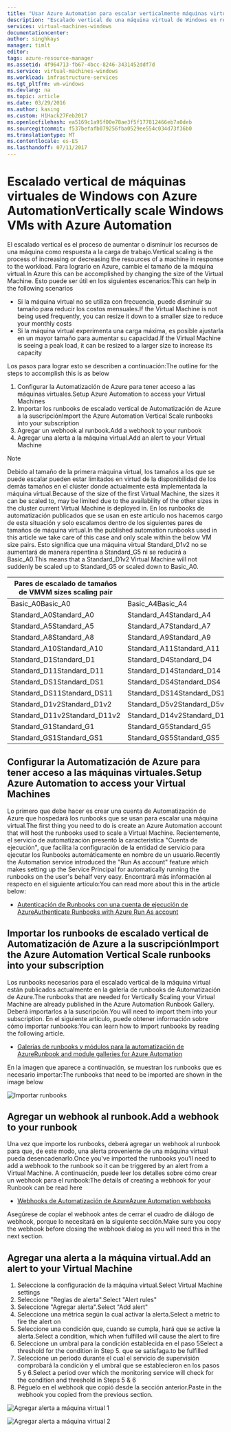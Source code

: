 ```yaml
---
title: "Usar Azure Automation para escalar verticalmente máquinas virtuales Windows | Microsoft Docs"
description: "Escalado vertical de una máquina virtual de Windows en respuesta a las alertas de supervisión con Azure Automation"
services: virtual-machines-windows
documentationcenter: 
author: singhkays
manager: timlt
editor: 
tags: azure-resource-manager
ms.assetid: 4f964713-fb67-4bcc-8246-3431452ddf7d
ms.service: virtual-machines-windows
ms.workload: infrastructure-services
ms.tgt_pltfrm: vm-windows
ms.devlang: na
ms.topic: article
ms.date: 03/29/2016
ms.author: kasing
ms.custom: H1Hack27Feb2017
ms.openlocfilehash: ea5169c1a95f00e78ae3f5f177812466eb7a0deb
ms.sourcegitcommit: f537befafb079256fba0529ee554c034d73f36b0
ms.translationtype: MT
ms.contentlocale: es-ES
ms.lasthandoff: 07/11/2017
---
```

# <a name="vertically-scale-windows-vms-with-azure-automation"></a><span data-ttu-id="9febd-103">Escalado vertical de máquinas virtuales de Windows con Azure Automation</span><span class="sxs-lookup"><span data-stu-id="9febd-103">Vertically scale Windows VMs with Azure Automation</span></span>

<span data-ttu-id="9febd-104">El escalado vertical es el proceso de aumentar o disminuir los recursos de una máquina como respuesta a la carga de trabajo.</span><span class="sxs-lookup"><span data-stu-id="9febd-104">Vertical scaling is the process of increasing or decreasing the resources of a machine in response to the workload.</span></span> <span data-ttu-id="9febd-105">Para lograrlo en Azure, cambie el tamaño de la máquina virtual.</span><span class="sxs-lookup"><span data-stu-id="9febd-105">In Azure this can be accomplished by changing the size of the Virtual Machine.</span></span> <span data-ttu-id="9febd-106">Esto puede ser útil en los siguientes escenarios:</span><span class="sxs-lookup"><span data-stu-id="9febd-106">This can help in the following scenarios</span></span>

* <span data-ttu-id="9febd-107">Si la máquina virtual no se utiliza con frecuencia, puede disminuir su tamaño para reducir los costos mensuales.</span><span class="sxs-lookup"><span data-stu-id="9febd-107">If the Virtual Machine is not being used frequently, you can resize it down to a smaller size to reduce your monthly costs</span></span>
* <span data-ttu-id="9febd-108">Si la máquina virtual experimenta una carga máxima, es posible ajustarla en un mayor tamaño para aumentar su capacidad.</span><span class="sxs-lookup"><span data-stu-id="9febd-108">If the Virtual Machine is seeing a peak load, it can be resized to a larger size to increase its capacity</span></span>

<span data-ttu-id="9febd-109">Los pasos para lograr esto se describen a continuación:</span><span class="sxs-lookup"><span data-stu-id="9febd-109">The outline for the steps to accomplish this is as below</span></span>

1. <span data-ttu-id="9febd-110">Configurar la Automatización de Azure para tener acceso a las máquinas virtuales.</span><span class="sxs-lookup"><span data-stu-id="9febd-110">Setup Azure Automation to access your Virtual Machines</span></span>
2. <span data-ttu-id="9febd-111">Importar los runbooks de escalado vertical de Automatización de Azure a la suscripción</span><span class="sxs-lookup"><span data-stu-id="9febd-111">Import the Azure Automation Vertical Scale runbooks into your subscription</span></span>
3. <span data-ttu-id="9febd-112">Agregar un webhook al runbook.</span><span class="sxs-lookup"><span data-stu-id="9febd-112">Add a webhook to your runbook</span></span>
4. <span data-ttu-id="9febd-113">Agregar una alerta a la máquina virtual.</span><span class="sxs-lookup"><span data-stu-id="9febd-113">Add an alert to your Virtual Machine</span></span>

> [!NOTE]
> <span data-ttu-id="9febd-114">Debido al tamaño de la primera máquina virtual, los tamaños a los que se puede escalar pueden estar limitados en virtud de la disponibilidad de los demás tamaños en el clúster donde actualmente está implementada la máquina virtual.</span><span class="sxs-lookup"><span data-stu-id="9febd-114">Because of the size of the first Virtual Machine, the sizes it can be scaled to, may be limited due to the availability of the other sizes in the cluster current Virtual Machine is deployed in.</span></span> <span data-ttu-id="9febd-115">En los runbooks de automatización publicados que se usan en este artículo nos hacemos cargo de esta situación y solo escalamos dentro de los siguientes pares de tamaños de máquina virtual.</span><span class="sxs-lookup"><span data-stu-id="9febd-115">In the published automation runbooks used in this article we take care of this case and only scale within the below VM size pairs.</span></span> <span data-ttu-id="9febd-116">Esto significa que una máquina virtual Standard_D1v2 no se aumentará de manera repentina a Standard_G5 ni se reducirá a Basic_A0.</span><span class="sxs-lookup"><span data-stu-id="9febd-116">This means that a Standard_D1v2 Virtual Machine will not suddenly be scaled up to Standard_G5 or scaled down to Basic_A0.</span></span>
> 
> | <span data-ttu-id="9febd-117">Pares de escalado de tamaños de VM</span><span class="sxs-lookup"><span data-stu-id="9febd-117">VM sizes scaling pair</span></span> |  |
> | --- | --- |
> | <span data-ttu-id="9febd-118">Basic_A0</span><span class="sxs-lookup"><span data-stu-id="9febd-118">Basic_A0</span></span> |<span data-ttu-id="9febd-119">Basic_A4</span><span class="sxs-lookup"><span data-stu-id="9febd-119">Basic_A4</span></span> |
> | <span data-ttu-id="9febd-120">Standard_A0</span><span class="sxs-lookup"><span data-stu-id="9febd-120">Standard_A0</span></span> |<span data-ttu-id="9febd-121">Standard_A4</span><span class="sxs-lookup"><span data-stu-id="9febd-121">Standard_A4</span></span> |
> | <span data-ttu-id="9febd-122">Standard_A5</span><span class="sxs-lookup"><span data-stu-id="9febd-122">Standard_A5</span></span> |<span data-ttu-id="9febd-123">Standard_A7</span><span class="sxs-lookup"><span data-stu-id="9febd-123">Standard_A7</span></span> |
> | <span data-ttu-id="9febd-124">Standard_A8</span><span class="sxs-lookup"><span data-stu-id="9febd-124">Standard_A8</span></span> |<span data-ttu-id="9febd-125">Standard_A9</span><span class="sxs-lookup"><span data-stu-id="9febd-125">Standard_A9</span></span> |
> | <span data-ttu-id="9febd-126">Standard_A10</span><span class="sxs-lookup"><span data-stu-id="9febd-126">Standard_A10</span></span> |<span data-ttu-id="9febd-127">Standard_A11</span><span class="sxs-lookup"><span data-stu-id="9febd-127">Standard_A11</span></span> |
> | <span data-ttu-id="9febd-128">Standard_D1</span><span class="sxs-lookup"><span data-stu-id="9febd-128">Standard_D1</span></span> |<span data-ttu-id="9febd-129">Standard_D4</span><span class="sxs-lookup"><span data-stu-id="9febd-129">Standard_D4</span></span> |
> | <span data-ttu-id="9febd-130">Standard_D11</span><span class="sxs-lookup"><span data-stu-id="9febd-130">Standard_D11</span></span> |<span data-ttu-id="9febd-131">Standard_D14</span><span class="sxs-lookup"><span data-stu-id="9febd-131">Standard_D14</span></span> |
> | <span data-ttu-id="9febd-132">Standard_DS1</span><span class="sxs-lookup"><span data-stu-id="9febd-132">Standard_DS1</span></span> |<span data-ttu-id="9febd-133">Standard_DS4</span><span class="sxs-lookup"><span data-stu-id="9febd-133">Standard_DS4</span></span> |
> | <span data-ttu-id="9febd-134">Standard_DS11</span><span class="sxs-lookup"><span data-stu-id="9febd-134">Standard_DS11</span></span> |<span data-ttu-id="9febd-135">Standard_DS14</span><span class="sxs-lookup"><span data-stu-id="9febd-135">Standard_DS14</span></span> |
> | <span data-ttu-id="9febd-136">Standard_D1v2</span><span class="sxs-lookup"><span data-stu-id="9febd-136">Standard_D1v2</span></span> |<span data-ttu-id="9febd-137">Standard_D5v2</span><span class="sxs-lookup"><span data-stu-id="9febd-137">Standard_D5v2</span></span> |
> | <span data-ttu-id="9febd-138">Standard_D11v2</span><span class="sxs-lookup"><span data-stu-id="9febd-138">Standard_D11v2</span></span> |<span data-ttu-id="9febd-139">Standard_D14v2</span><span class="sxs-lookup"><span data-stu-id="9febd-139">Standard_D14v2</span></span> |
> | <span data-ttu-id="9febd-140">Standard_G1</span><span class="sxs-lookup"><span data-stu-id="9febd-140">Standard_G1</span></span> |<span data-ttu-id="9febd-141">Standard_G5</span><span class="sxs-lookup"><span data-stu-id="9febd-141">Standard_G5</span></span> |
> | <span data-ttu-id="9febd-142">Standard_GS1</span><span class="sxs-lookup"><span data-stu-id="9febd-142">Standard_GS1</span></span> |<span data-ttu-id="9febd-143">Standard_GS5</span><span class="sxs-lookup"><span data-stu-id="9febd-143">Standard_GS5</span></span> |
> 
> 

## <a name="setup-azure-automation-to-access-your-virtual-machines"></a><span data-ttu-id="9febd-144">Configurar la Automatización de Azure para tener acceso a las máquinas virtuales.</span><span class="sxs-lookup"><span data-stu-id="9febd-144">Setup Azure Automation to access your Virtual Machines</span></span>
<span data-ttu-id="9febd-145">Lo primero que debe hacer es crear una cuenta de Automatización de Azure que hospedará los runbooks que se usan para escalar una máquina virtual.</span><span class="sxs-lookup"><span data-stu-id="9febd-145">The first thing you need to do is create an Azure Automation account that will host the runbooks used to scale a Virtual Machine.</span></span> <span data-ttu-id="9febd-146">Recientemente, el servicio de automatización presentó la característica "Cuenta de ejecución", que facilita la configuración de la entidad de servicio para ejecutar los Runbooks automáticamente en nombre de un usuario.</span><span class="sxs-lookup"><span data-stu-id="9febd-146">Recently the Automation service introduced the "Run As account" feature which makes setting up the Service Principal for automatically running the runbooks on the user's behalf very easy.</span></span> <span data-ttu-id="9febd-147">Encontrará más información al respecto en el siguiente artículo:</span><span class="sxs-lookup"><span data-stu-id="9febd-147">You can read more about this in the article below:</span></span>

* [<span data-ttu-id="9febd-148">Autenticación de Runbooks con una cuenta de ejecución de Azure</span><span class="sxs-lookup"><span data-stu-id="9febd-148">Authenticate Runbooks with Azure Run As account</span></span>](../../automation/automation-sec-configure-azure-runas-account.md)

## <a name="import-the-azure-automation-vertical-scale-runbooks-into-your-subscription"></a><span data-ttu-id="9febd-149">Importar los runbooks de escalado vertical de Automatización de Azure a la suscripción</span><span class="sxs-lookup"><span data-stu-id="9febd-149">Import the Azure Automation Vertical Scale runbooks into your subscription</span></span>
<span data-ttu-id="9febd-150">Los runbooks necesarios para el escalado vertical de la máquina virtual están publicados actualmente en la galería de runbooks de Automatización de Azure.</span><span class="sxs-lookup"><span data-stu-id="9febd-150">The runbooks that are needed for Vertically Scaling your Virtual Machine are already published in the Azure Automation Runbook Gallery.</span></span> <span data-ttu-id="9febd-151">Deberá importarlos a la suscripción.</span><span class="sxs-lookup"><span data-stu-id="9febd-151">You will need to import them into your subscription.</span></span> <span data-ttu-id="9febd-152">En el siguiente artículo, puede obtener información sobre cómo importar runbooks:</span><span class="sxs-lookup"><span data-stu-id="9febd-152">You can learn how to import runbooks by reading the following article.</span></span>

* [<span data-ttu-id="9febd-153">Galerías de runbooks y módulos para la automatización de Azure</span><span class="sxs-lookup"><span data-stu-id="9febd-153">Runbook and module galleries for Azure Automation</span></span>](../../automation/automation-runbook-gallery.md)

<span data-ttu-id="9febd-154">En la imagen que aparece a continuación, se muestran los runbooks que es necesario importar:</span><span class="sxs-lookup"><span data-stu-id="9febd-154">The runbooks that need to be imported are shown in the image below</span></span>

![Importar runbooks](./media/vertical-scaling-automation/scale-runbooks.png)

## <a name="add-a-webhook-to-your-runbook"></a><span data-ttu-id="9febd-156">Agregar un webhook al runbook.</span><span class="sxs-lookup"><span data-stu-id="9febd-156">Add a webhook to your runbook</span></span>
<span data-ttu-id="9febd-157">Una vez que importe los runbooks, deberá agregar un webhook al runbook para que, de este modo, una alerta proveniente de una máquina virtual pueda desencadenarlo.</span><span class="sxs-lookup"><span data-stu-id="9febd-157">Once you've imported the runbooks you'll need to add a webhook to the runbook so it can be triggered by an alert from a Virtual Machine.</span></span> <span data-ttu-id="9febd-158">A continuación, puede leer los detalles sobre cómo crear un webhook para el runbook:</span><span class="sxs-lookup"><span data-stu-id="9febd-158">The details of creating a webhook for your Runbook can be read here</span></span>

* [<span data-ttu-id="9febd-159">Webhooks de Automatización de Azure</span><span class="sxs-lookup"><span data-stu-id="9febd-159">Azure Automation webhooks</span></span>](../../automation/automation-webhooks.md)

<span data-ttu-id="9febd-160">Asegúrese de copiar el webhook antes de cerrar el cuadro de diálogo de webhook, porque lo necesitará en la siguiente sección.</span><span class="sxs-lookup"><span data-stu-id="9febd-160">Make sure you copy the webhook before closing the webhook dialog as you will need this in the next section.</span></span>

## <a name="add-an-alert-to-your-virtual-machine"></a><span data-ttu-id="9febd-161">Agregar una alerta a la máquina virtual.</span><span class="sxs-lookup"><span data-stu-id="9febd-161">Add an alert to your Virtual Machine</span></span>
1. <span data-ttu-id="9febd-162">Seleccione la configuración de la máquina virtual.</span><span class="sxs-lookup"><span data-stu-id="9febd-162">Select Virtual Machine settings</span></span>
2. <span data-ttu-id="9febd-163">Seleccione "Reglas de alerta".</span><span class="sxs-lookup"><span data-stu-id="9febd-163">Select "Alert rules"</span></span>
3. <span data-ttu-id="9febd-164">Seleccione "Agregar alerta".</span><span class="sxs-lookup"><span data-stu-id="9febd-164">Select "Add alert"</span></span>
4. <span data-ttu-id="9febd-165">Seleccione una métrica según la cual activar la alerta.</span><span class="sxs-lookup"><span data-stu-id="9febd-165">Select a metric to fire the alert on</span></span>
5. <span data-ttu-id="9febd-166">Seleccione una condición que, cuando se cumpla, hará que se active la alerta.</span><span class="sxs-lookup"><span data-stu-id="9febd-166">Select a condition, which when fulfilled will cause the alert to fire</span></span>
6. <span data-ttu-id="9febd-167">Seleccione un umbral para la condición establecida en el paso 5</span><span class="sxs-lookup"><span data-stu-id="9febd-167">Select a threshold for the condition in Step 5.</span></span> <span data-ttu-id="9febd-168">que se satisfaga.</span><span class="sxs-lookup"><span data-stu-id="9febd-168">to be fulfilled</span></span>
7. <span data-ttu-id="9febd-169">Seleccione un período durante el cual el servicio de supervisión comprobará la condición y el umbral que se establecieron en los pasos 5 y 6.</span><span class="sxs-lookup"><span data-stu-id="9febd-169">Select a period over which the monitoring service will check for the condition and threshold in Steps 5 & 6</span></span>
8. <span data-ttu-id="9febd-170">Péguelo en el webhook que copió desde la sección anterior.</span><span class="sxs-lookup"><span data-stu-id="9febd-170">Paste in the webhook you copied from the previous section.</span></span>

![Agregar alerta a máquina virtual 1](./media/vertical-scaling-automation/add-alert-webhook-1.png)

![Agregar alerta a máquina virtual 2](./media/vertical-scaling-automation/add-alert-webhook-2.png)

